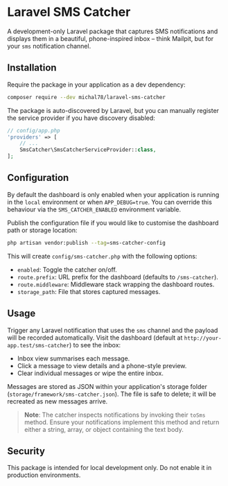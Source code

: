 # Laravel SMS Catcher

A development-only Laravel package that captures SMS notifications and displays them in a beautiful, phone-inspired inbox – think Mailpit, but for your `sms` notification channel.

## Installation

Require the package in your application as a dev dependency:

```bash
composer require --dev michal78/laravel-sms-catcher
```

The package is auto-discovered by Laravel, but you can manually register the service provider if you have discovery disabled:

```php
// config/app.php
'providers' => [
    // ...
    SmsCatcher\SmsCatcherServiceProvider::class,
];
```

## Configuration

By default the dashboard is only enabled when your application is running in the `local` environment or when `APP_DEBUG=true`. You can override this behaviour via the `SMS_CATCHER_ENABLED` environment variable.

Publish the configuration file if you would like to customise the dashboard path or storage location:

```bash
php artisan vendor:publish --tag=sms-catcher-config
```

This will create `config/sms-catcher.php` with the following options:

- `enabled`: Toggle the catcher on/off.
- `route.prefix`: URL prefix for the dashboard (defaults to `/sms-catcher`).
- `route.middleware`: Middleware stack wrapping the dashboard routes.
- `storage_path`: File that stores captured messages.

## Usage

Trigger any Laravel notification that uses the `sms` channel and the payload will be recorded automatically. Visit the dashboard (default at `http://your-app.test/sms-catcher`) to see the inbox:

- Inbox view summarises each message.
- Click a message to view details and a phone-style preview.
- Clear individual messages or wipe the entire inbox.

Messages are stored as JSON within your application's storage folder (`storage/framework/sms-catcher.json`). The file is safe to delete; it will be recreated as new messages arrive.

> **Note**: The catcher inspects notifications by invoking their `toSms` method. Ensure your notifications implement this method and return either a string, array, or object containing the text body.

## Security

This package is intended for local development only. Do not enable it in production environments.
